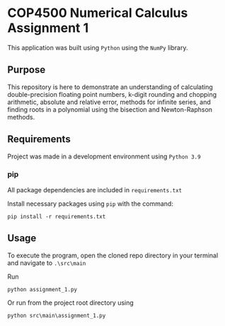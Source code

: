 # COP4500 Numerical Calculus Assignment 1

This application was built using `Python` using the `NumPy` library.

## Purpose 

This repository is here to demonstrate an understanding of calculating double-precision floating point numbers,
k-digit rounding and chopping arithmetic, absolute and relative error, methods for infinite series, and finding roots 
in a polynomial using the bisection and Newton-Raphson methods.

## Requirements

Project was made in a development environment using `Python 3.9`

### pip
All package dependencies are included in `requirements.txt`

Install necessary packages using `pip` with the command:

```
pip install -r requirements.txt
```

## Usage

To execute the program, open the cloned repo directory in your terminal and navigate to `.\src\main`

Run

``` 
python assignment_1.py
```

Or run from the project root directory using

``` 
python src\main\assignment_1.py
```
